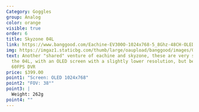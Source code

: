 ```yaml
---
Category: Goggles
group: Analog
color: orange
visible: true
order: 6
title: Skyzone 04L
link: https://www.banggood.com/Eachine-EV300O-1024x768-5_8Ghz-48CH-OLED-HD-3D-FPV-Goggles-Diversity-RX-Built-in-DVR-60fps-Headtracker-Focal-Adjustable-for-RC-Racing-Drone-p-1705594.html
img: https://imgaz1.staticbg.com/thumb/large/oaupload/banggood/images/0C/5F/a650dde4-cac7-40e0-b1d6-afb0f895e0dd.jpg.webp
text: Another "shared" venture of eachine and skyzone, these are very similar to
  the 04L, with an OLED screen with a slightly lower resolution, but better
  60FPS DVR
price: $399.00
point1: "Screen: OLED 1024x768"
point2: "FOV: 38°"
point3: |
  Weight: 262g
point4: ""
---
```

